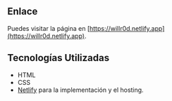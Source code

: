 ## Enlace

Puedes visitar la página en [https://willr0d.netlify.app](https://willr0d.netlify.app).

## Tecnologías Utilizadas

- HTML
- CSS
- [Netlify](https://www.netlify.com/) para la implementación y el hosting.

